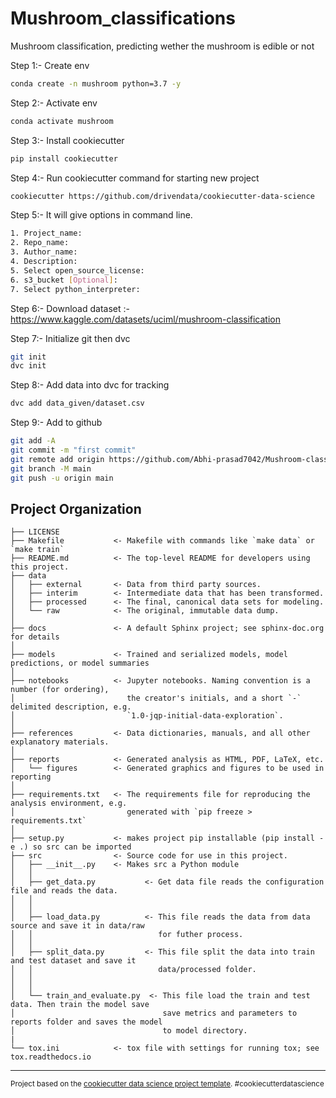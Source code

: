 Mushroom_classifications
==============================

Mushroom classification, predicting wether the mushroom is edible or not

Step 1:- Create env
```bash
conda create -n mushroom python=3.7 -y
```
Step 2:- Activate env
```bash
conda activate mushroom
```
Step 3:- Install cookiecutter
```bash
pip install cookiecutter
```
Step 4:- Run cookiecutter command for starting new project
```bash
cookiecutter https://github.com/drivendata/cookiecutter-data-science
```
Step 5:- It will give options in command line.
```bash
1. Project_name:
2. Repo_name:
3. Author_name:
4. Description:
5. Select open_source_license:
6. s3_bucket [Optional]:
7. Select python_interpreter:
```
Step 6:- Download dataset :- https://www.kaggle.com/datasets/uciml/mushroom-classification

Step 7:- Initialize git then dvc
```bash
git init
dvc init
``` 
Step 8:- Add data into dvc for tracking
```bash
dvc add data_given/dataset.csv
```
Step 9:- Add to github
```bash
git add -A
git commit -m "first commit"
git remote add origin https://github.com/Abhi-prasad7042/Mushroom-classification-end-to-end.git
git branch -M main
git push -u origin main
```

Project Organization
------------

    ├── LICENSE
    ├── Makefile           <- Makefile with commands like `make data` or `make train`
    ├── README.md          <- The top-level README for developers using this project.
    ├── data
    │   ├── external       <- Data from third party sources.
    │   ├── interim        <- Intermediate data that has been transformed.
    │   ├── processed      <- The final, canonical data sets for modeling.
    │   └── raw            <- The original, immutable data dump.
    │
    ├── docs               <- A default Sphinx project; see sphinx-doc.org for details
    │
    ├── models             <- Trained and serialized models, model predictions, or model summaries
    │
    ├── notebooks          <- Jupyter notebooks. Naming convention is a number (for ordering),
    │                         the creator's initials, and a short `-` delimited description, e.g.
    │                         `1.0-jqp-initial-data-exploration`.
    │
    ├── references         <- Data dictionaries, manuals, and all other explanatory materials.
    │
    ├── reports            <- Generated analysis as HTML, PDF, LaTeX, etc.
    │   └── figures        <- Generated graphics and figures to be used in reporting
    │
    ├── requirements.txt   <- The requirements file for reproducing the analysis environment, e.g.
    │                         generated with `pip freeze > requirements.txt`
    │
    ├── setup.py           <- makes project pip installable (pip install -e .) so src can be imported
    ├── src                <- Source code for use in this project.
    │   ├── __init__.py    <- Makes src a Python module
    │   │
    │   ├── get_data.py           <- Get data file reads the configuration file and reads the data.
    │   │   
    │   │
    │   ├── load_data.py          <- This file reads the data from data source and save it in data/raw 
    │   │                            for futher process.
    │   │
    │   ├── split_data.py         <- This file split the data into train and test dataset and save it 
    │   │                            data/processed folder.
    │   │   
    │   │
    │   └── train_and_evaluate.py  <- This file load the train and test data. Then train the model save
    │                                 save metrics and parameters to reports folder and saves the model
    │                                 to model directory.
    |                                 
    └── tox.ini            <- tox file with settings for running tox; see tox.readthedocs.io


--------

<p><small>Project based on the <a target="_blank" href="https://drivendata.github.io/cookiecutter-data-science/">cookiecutter data science project template</a>. #cookiecutterdatascience</small></p>
